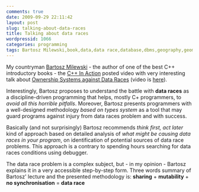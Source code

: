 ```yaml
---
comments: true
date: 2009-09-29 22:11:42
layout: post
slug: talking-about-data-races
title: Talking about data races
wordpressid: 1066
categories: programming
tags: Bartosz Milewski,book,data,data race,database,dbms,geography,geometry,gis,global,Milewski,mutability,parallel,postgis,process,processing,programming,project,safety,sharing,spatial,synchronisation,thread
---
```


My countryman [Bartosz Milewski](http://bartoszmilewski.wordpress.com/) - the author of one of the best C++ introductory books - the [C++ In Action](http://www.relisoft.com/book/) posted video with very interesting talk about [Ownership Systems against Data Races](http://bartoszmilewski.wordpress.com/2009/09/22/ownership-systems-against-data-races/trackback/) (video is [here](http://www.vimeo.com/6689999)).









Interestingly, Bartosz proposes to understand the battle with **data races** as a discipline-driven programming that helps, mostly C+ programmers, to _avoid all this horrible pitfalls_. Moreover, Bartosz presents programmers with a well-designed methodology _based on types system_ as a tool that may guard programs against injury from data races problem and with success.





Basically (and not surprisingly) Bartosz recommends _think first, act later_ kind of approach based on detailed analysis of _what might be causing data races in your program_, on identification of potential sources of data race problems. This approach is a contrary to spending hours searching for data races conditions using debugger.





The data race problem is a complex subject, but - in my opinion - Bartosz explains it in a very accessible step-by-step form. Three words summary of Bartosz' lecture and the presented methodology is: **sharing** + **mutability** + **no synchronisation** = **data race**
